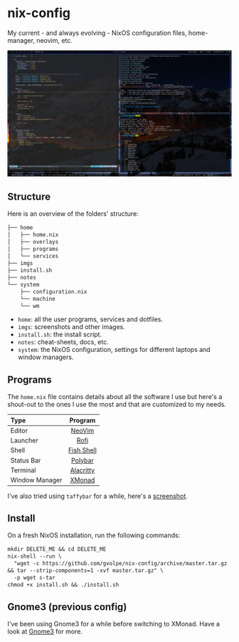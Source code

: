 nix-config
==========

My current - and always evolving - NixOS configuration files, home-manager, neovim, etc.

![poly](imgs/xmonad-polybar.jpg)

## Structure

Here is an overview of the folders' structure:

```
├── home
│   ├── home.nix
│   ├── overlays
│   ├── programs
│   └── services
├── imgs
├── install.sh
├── notes
└── system
    ├── configuration.nix
    └── machine
    └── wm
```

- `home`: all the user programs, services and dotfiles.
- `imgs`: screenshots and other images.
- `install.sh`: the install script.
- `notes`: cheat-sheets, docs, etc.
- `system`: the NixOS configuration, settings for different laptops and window managers.

## Programs

The `home.nix` file contains details about all the software I use but here's a shout-out to the ones I use the most and that are customized to my needs.

| Type           | Program      |
| :------------- | :----------: |
| Editor         | [NeoVim](https://neovim.io/) |
| Launcher       | [Rofi](https://github.com/davatorium/rofi) |
| Shell          | [Fish Shell](https://fishshell.com/) |
| Status Bar     | [Polybar](https://polybar.github.io/) |
| Terminal       | [Alacritty](https://github.com/alacritty/alacritty) |
| Window Manager | [XMonad](https://xmonad.org/) |

I've also tried using `taffybar` for a while, here's a [screenshot](imgs/taffybar.png).

## Install

On a fresh NixOS installation, run the following commands:

```shell
mkdir DELETE_ME && cd DELETE_ME
nix-shell --run \
  "wget -c https://github.com/gvolpe/nix-config/archive/master.tar.gz && tar --strip-components=1 -xvf master.tar.gz" \
  -p wget s-tar
chmod +x install.sh && ./install.sh
```

## Gnome3 (previous config)

I've been using Gnome3 for a while before switching to XMonad. Have a look at [Gnome3](./GNOME.md) for more.
